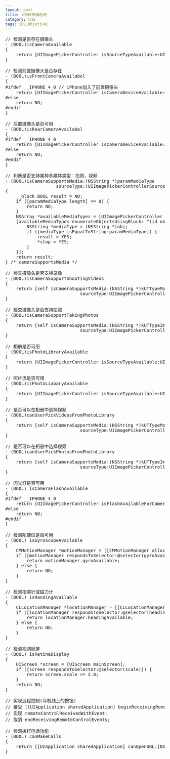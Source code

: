 ```yaml
---
layout: post
title: iOS传感器检测
category: 代码
tags: iOS,ObjetiveC
---
```


<pre>
// 检测是否存在摄像头
- (BOOL)isCameraAvailable
{
	return [UIImagePickerController isSourceTypeAvailable:UIImagePickerControllerSourceTypeCamera];
}

// 检测前置摄像头是否存在
- (BOOL)isFrontCameraAvailabel
{
#ifdef __IPHONE_4_0 // iPhone加入了前置摄像头
	return [UIImagePickerController isCameraDeviceAvailable:UIImagePickerControllerCameraDeviceFront];
#else
	return NO;
#endif
}

// 后置摄像头是否可用
- (BOOL)isRearCameraAvailabel
{
#ifdef __IPHONE_4_0
	return [UIImagePickerController isCameraDeviceAvailable:UIImagePickerControllerCameraDeviceRear];
#else
	return NO;
#endif
}

// 判断是否支持某种多媒体类型：拍照，视频
- (BOOL)isCameraSupportsMedia:(NSString *)paramMediaType
                   sourceType:(UIImagePickerControllerSourceType)paramSourceType
{
	__block BOOL result = NO;
	if ([paramMediaType length] == 0) {
		return NO;
	}
	NSArray *availableMediaTypes = [UIImagePickerController availableMediaTypesForSourceType:paramSourceType];
	[availableMediaTypes enumerateObjectsUsingBlock: ^(id obj, NSUInteger idx, BOOL *stop) {
	    NSString *mediaType = (NSString *)obj;
	    if ([mediaType isEqualToString:paramMediaType]) {
	        result = YES;
	        *stop = YES;
		}
	}];
	return result;
} /* cameraSupportsMedia */

// 检查摄像头是否支持录像
- (BOOL)isCameraSupportShootingVideos
{
	return [self isCameraSupportsMedia:(NSString *)kUTTypeMovie
	                        sourceType:UIImagePickerControllerSourceTypeCamera];
}

// 检查摄像头是否支持拍照
- (BOOL)isCameraSupportTakingPhotos
{
	return [self isCameraSupportsMedia:(NSString *)kUTTypeImage
	                        sourceType:UIImagePickerControllerSourceTypeCamera];
}

// 相册是否可用
- (BOOL)isPhotoLibraryAvailable
{
	return [UIImagePickerController isSourceTypeAvailable:UIImagePickerControllerSourceTypePhotoLibrary];
}

// 照片流是否可用
- (BOOL)isPhotoLiabaryAvailable
{
	return [UIImagePickerController isSourceTypeAvailable:UIImagePickerControllerSourceTypeSavedPhotosAlbum];
}

// 是否可以在相册中选择视频
- (BOOL)canUserPickVideosFromPhotoLibrary
{
	return [self isCameraSupportsMedia:(NSString *)kUTTypeMovie
	                        sourceType:UIImagePickerControllerSourceTypePhotoLibrary];
}

// 是否可以在相册中选择视频
- (BOOL)canUserPickPhotosFromPhotoLibrary
{
	return [self isCameraSupportsMedia:(NSString *)kUTTypeImage
	                        sourceType:UIImagePickerControllerSourceTypePhotoLibrary];
}

// 闪光灯是否可用
- (BOOL) isCameraFlashAvailable
{
#ifdef __IPHONE_4_0
    return [UIImagePickerController isFlashAvailableForCameraDevice:UIImagePickerControllerCameraDeviceRear];
#else
    return NO;
#endif
}

// 检测陀螺仪是否可用
- (BOOL) isGyroscopeAvailable
{
    CMMotionManager *motionManager = [[CMMotionManager alloc] init];
    if ([motionManager respondsToSelector:@selector(gyroAvailable)]) {
        return motionManager.gyroAvailable;
    } else {
        return NO;
    }
}

// 检测指南针或磁力计
- (BOOL) isHandingAvailable
{
    CLLocationManager *locationManager = [[CLLocationManager alloc] init];
    if ([locationManager respondsToSelector:@selector(headingAvailable)]) {
        return locationManager.headingAvailable;
    } else {
        return NO;
    }
}

// 检测视网膜屏
- (BOOL) isRetinaDisplay
{
    UIScreen *screen = [UIScreen mainScreen];
    if ([screen respondsToSelector:@selector(scale)]) {
        return screen.scale >= 2.0;
    }
    return NO;
}

// 实现远程控制(耳机线上的按钮)
// 接受 [[UIApplication sharedApplication] beginReceivingRemoteControlEvents];
// 实现 remoteControlReceivedWithEvent:
// 取消 endReceivingRemoteControlEvents;

// 检测拨打电话功能
- (BOOL) canMakeCalls
{
    return [[UIApplication sharedApplication] canOpenURL:[NSURL URLWithString:@"tel://"]];
}
</pre>
